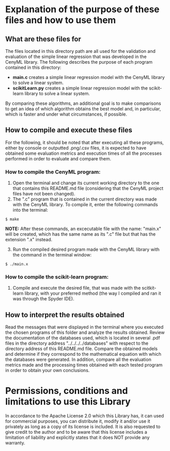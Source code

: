 
# Explanation of the purpose of these files and how to use them
  
## What are these files for
The files located in this directory path are all used for the validation and evaluation of the simple linear regression that was developed in the CenyML library. The following describes the purpose of each program contained in this directory:

- **main.c** creates a simple linear regression model with the CenyML library to solve a linear system.
- **scikitLearn.py** creates a simple linear regression model with the scikit-learn library to solve a linear system.

By comparing these algorithms, an additional goal is to make comparisons to get an idea of which algorithm obtains the best model and, in particular, which is faster and under what circumstances, if possible.

## How to compile and execute these files
For the following, it should be noted that after executing all these programs, either by console or outputted .png/.csv files, it is expected to have obtained some evaluation metrics and execution times of all the processes performed in order to evaluate and compare them.

### How to compile the CenyML program:
1. Open the terminal and change its current working directory to the one that contains this README.md file (considering that the CenyML project files have not been changed).
2. The ".c" program that is contained in the current directory was made with the CenyML library. To compile it, enter the following commands into the terminal:

```console
$ make
```

**NOTE:** After these commands, an excecutable file with the name: "main.x" will be created, which has the same name as its ".c" file but that has the extension ".x" instead.

3. Run the compiled desired program made with the CenyML library with the command in the terminal window:

```console
$ ./main.x
```

### How to compile the scikit-learn program:
1. Compile and execute the desired file, that was made with the scitkit-learn library, with your preferred method (the way I compiled and ran it was through the Spyder IDE).

## How to interpret the results obtained
Read the messages that were displayed in the terminal where you executed the chosen programs of this folder and analyze the results obtained. Review the documentation of the databases used, which is located in several .pdf files in the directory address "../../../../databases" with respect to the directory address of this README.md file. Compare the obtained models and determine if they correspond to the mathematical equation with which the databases were generated. In addition, compare all the evaluation metrics made and the processing times obtained with each tested program in order to obtain your own conclusions.

# Permissions, conditions and limitations to use this Library  
In accordance to the Apache License 2.0 which this Library has, it can used for commercial purposes, you can distribute it, modify it and/or use it privately as long as a copy of its license is included. It is also requested to give credit to the author and to be aware that this license includes a limitation of liability and explicitly states that it does NOT provide any warranty.
